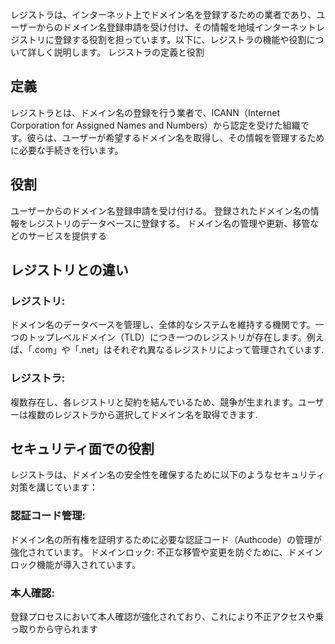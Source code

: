レジストラは、インターネット上でドメイン名を登録するための業者であり、ユーザーからのドメイン名登録申請を受け付け、その情報を地域インターネットレジストリに登録する役割を担っています。以下に、レジストラの機能や役割について詳しく説明します。
レジストラの定義と役割
## 定義
レジストラとは、ドメイン名の登録を行う業者で、ICANN（Internet Corporation for Assigned Names and Numbers）から認定を受けた組織です。彼らは、ユーザーが希望するドメイン名を取得し、その情報を管理するために必要な手続きを行います。
## 役割
ユーザーからのドメイン名登録申請を受け付ける。
登録されたドメイン名の情報をレジストリのデータベースに登録する。
ドメイン名の管理や更新、移管などのサービスを提供する

## レジストリとの違い
### レジストリ: 
ドメイン名のデータベースを管理し、全体的なシステムを維持する機関です。一つのトップレベルドメイン（TLD）につき一つのレジストリが存在します。例えば、「.com」や「.net」はそれぞれ異なるレジストリによって管理されています.
### レジストラ: 
複数存在し、各レジストリと契約を結んでいるため、競争が生まれます。ユーザーは複数のレジストラから選択してドメイン名を取得できます.

## セキュリティ面での役割
レジストラは、ドメイン名の安全性を確保するために以下のようなセキュリティ対策を講じています：
### 認証コード管理: 
ドメイン名の所有権を証明するために必要な認証コード（Authcode）の管理が強化されています。
ドメインロック: 不正な移管や変更を防ぐために、ドメインロック機能が導入されています。
### 本人確認: 
登録プロセスにおいて本人確認が強化されており、これにより不正アクセスや乗っ取りから守られます